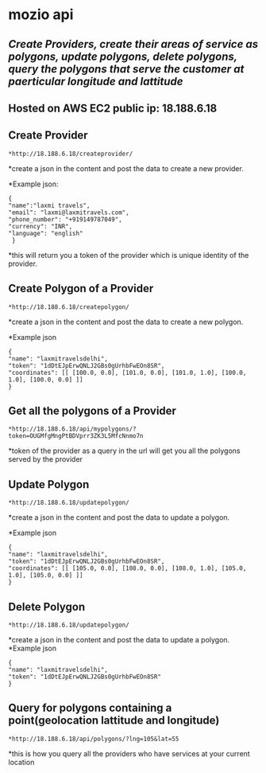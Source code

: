 # mozio api

## *Create Providers, create their areas of service as polygons, update polygons, delete polygons, query the polygons that serve the customer at paerticular longitude and lattitude*
## Hosted on AWS EC2 public ip: 18.188.6.18
## Create Provider

``` 
*http://18.188.6.18/createprovider/ 
```
*create a json in the content and post the data to create a new provider.

*Example json:
``` 
{
"name":"laxmi travels",
"email": "laxmi@laxmitravels.com",
"phone_number": "+919149787049",
"currency": "INR",
"language": "english"
 }

```

*this will return you a token of the provider which is unique identity of the provider.

## Create Polygon of a Provider
``` 
*http://18.188.6.18/createpolygon/ 
```
*create a json in the content and post the data to create a new polygon.

*Example json
```
{
"name": "laxmitravelsdelhi",
"token": "1dDtEJpErwQNLJ2GBs0gUrhbFwEOn8SR",
"coordinates": [[ [100.0, 0.0], [101.0, 0.0], [101.0, 1.0], [100.0, 1.0], [100.0, 0.0] ]]
}
```


## Get all the polygons of a Provider

``` 
*http://18.188.6.18/api/mypolygons/?token=OUGMfgMngPtBDVprr3ZK3L5MfcNnmo7n 
```
*token of the provider as a query in the url will get you all the polygons served by the provider


## Update Polygon

``` 
*http://18.188.6.18/updatepolygon/ 
```
*create a json in the content and post the data to update a polygon.

*Example json
```
{
"name": "laxmitravelsdelhi",
"token": "1dDtEJpErwQNLJ2GBs0gUrhbFwEOn8SR",
"coordinates": [[ [105.0, 0.0], [108.0, 0.0], [108.0, 1.0], [105.0, 1.0], [105.0, 0.0] ]]
}
```

## Delete Polygon

``` 
*http://18.188.6.18/updatepolygon/ 
```
*create a json in the content and post the data to update a polygon.
*Example json
```
{
"name": "laxmitravelsdelhi",
"token": "1dDtEJpErwQNLJ2GBs0gUrhbFwEOn8SR"
}
```

## Query for polygons containing a point(geolocation lattitude and longitude)

``` 
*http://18.188.6.18/api/polygons/?lng=105&lat=55 
```

*this is how you query all the providers who have services at your current location

